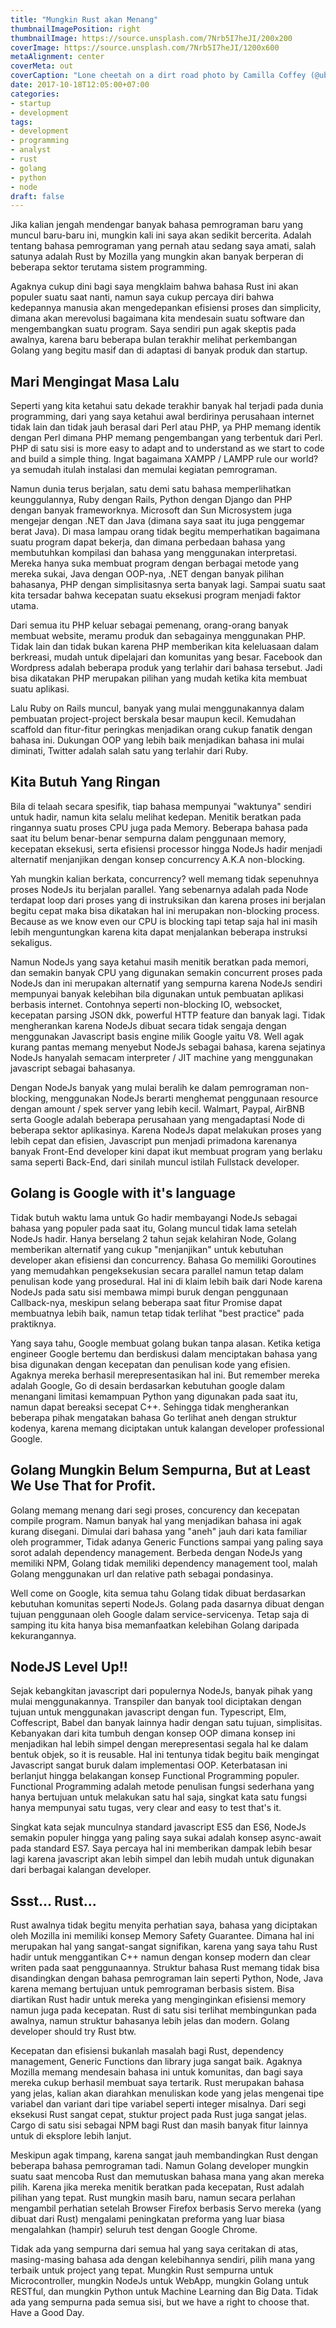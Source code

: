 ```yaml
---
title: "Mungkin Rust akan Menang"
thumbnailImagePosition: right
thumbnailImage: https://source.unsplash.com/7Nrb5I7heJI/200x200
coverImage: https://source.unsplash.com/7Nrb5I7heJI/1200x600
metaAlignment: center
coverMeta: out
coverCaption: "Lone cheetah on a dirt road photo by Camilla Coffey (@ubuntumilla) on Unsplash"
date: 2017-10-18T12:05:00+07:00
categories:
- startup
- development
tags:
- development
- programming
- analyst
- rust
- golang
- python
- node
draft: false
---
```

Jika kalian jengah mendengar banyak bahasa pemrograman baru yang muncul baru-baru ini, mungkin kali ini saya akan sedikit bercerita. Adalah tentang bahasa pemrograman yang pernah atau sedang saya amati, salah satunya adalah Rust by Mozilla yang mungkin akan banyak berperan di beberapa sektor terutama sistem programming.
<!--more-->

Agaknya cukup dini bagi saya mengklaim bahwa bahasa Rust ini akan populer suatu saat nanti, namun saya cukup percaya diri bahwa kedepannya manusia akan mengedepankan efisiensi proses dan simplicity, dimana akan merevolusi bagaimana kita mendesain suatu software dan mengembangkan suatu program. Saya sendiri pun agak skeptis pada awalnya, karena baru beberapa bulan terakhir melihat perkembangan Golang yang begitu masif dan di adaptasi di banyak produk dan startup.

## Mari Mengingat Masa Lalu
Seperti yang kita ketahui satu dekade terakhir banyak hal terjadi pada dunia programming, dari yang saya ketahui awal berdirinya perusahaan internet tidak lain dan tidak jauh berasal dari Perl atau PHP, ya PHP memang identik dengan Perl dimana PHP memang pengembangan yang terbentuk dari Perl. PHP di satu sisi is more easy to adapt and to understand as we start to code and build a simple thing. Ingat bagaimana XAMPP / LAMPP rule our world? ya semudah itulah instalasi dan memulai kegiatan pemrograman.

Namun dunia terus berjalan, satu demi satu bahasa memperlihatkan keunggulannya, Ruby dengan Rails, Python dengan Django dan PHP dengan banyak frameworknya. Microsoft dan Sun Microsystem juga mengejar dengan .NET dan Java (dimana saya saat itu juga penggemar berat Java). Di masa lampau orang tidak begitu memperhatikan bagaimana  suatu program dapat bekerja, dan dimana perbedaan bahasa yang membutuhkan kompilasi dan bahasa yang menggunakan interpretasi. Mereka hanya suka membuat program dengan berbagai metode yang mereka sukai, Java dengan OOP-nya, .NET dengan banyak pilihan bahasanya, PHP dengan simplisitasnya serta banyak lagi. Sampai suatu saat kita tersadar bahwa kecepatan suatu eksekusi program menjadi faktor utama.

Dari semua itu PHP keluar sebagai pemenang, orang-orang banyak membuat website, meramu produk dan sebagainya menggunakan PHP. Tidak lain dan tidak bukan karena PHP memberikan kita keleluasaan dalam berkreasi, mudah untuk dipelajari dan komunitas yang besar. Facebook dan Wordpress adalah beberapa produk yang terlahir dari bahasa tersebut. Jadi bisa dikatakan PHP merupakan pilihan yang mudah ketika kita membuat suatu aplikasi.

Lalu Ruby on Rails muncul, banyak yang mulai menggunakannya dalam pembuatan project-project berskala besar maupun kecil. Kemudahan scaffold dan fitur-fitur peringkas menjadikan orang cukup fanatik dengan bahasa ini. Dukungan OOP yang lebih baik menjadikan bahasa ini mulai diminati, Twitter adalah salah satu yang terlahir dari Ruby.

## Kita Butuh Yang Ringan
Bila di telaah secara spesifik, tiap bahasa mempunyai "waktunya" sendiri untuk hadir, namun kita selalu melihat kedepan. Menitik beratkan pada ringannya suatu proses CPU juga pada Memory. Beberapa bahasa pada saat itu belum benar-benar sempurna dalam penggunaan memory, kecepatan eksekusi, serta efisiensi processor hingga NodeJs hadir menjadi alternatif menjanjikan dengan konsep concurrency A.K.A non-blocking.

Yah mungkin kalian berkata, concurrency? well memang tidak sepenuhnya proses NodeJs itu berjalan parallel. Yang sebenarnya adalah pada Node terdapat loop dari proses yang di instruksikan dan karena proses ini berjalan begitu cepat maka bisa dikatakan hal ini merupakan non-blocking process. Because as we know even our CPU is blocking tapi tetap saja hal ini masih lebih menguntungkan karena kita dapat menjalankan beberapa instruksi sekaligus.

Namun NodeJs yang saya ketahui masih menitik beratkan pada memori, dan semakin banyak CPU yang digunakan semakin concurrent proses pada NodeJs dan ini merupakan alternatif yang sempurna karena NodeJs sendiri mempunyai banyak kelebihan bila digunakan untuk pembuatan aplikasi berbasis internet. Contohnya seperti non-blocking IO, websocket, kecepatan parsing JSON dkk, powerful HTTP feature dan banyak lagi. Tidak mengherankan karena NodeJs dibuat secara tidak sengaja dengan menggunakan Javascript basis engine milik Google yaitu V8. Well agak kurang pantas memang menyebut NodeJs sebagai bahasa, karena sejatinya NodeJs hanyalah semacam interpreter / JIT machine yang menggunakan javascript sebagai bahasanya.

Dengan NodeJs banyak yang mulai beralih ke dalam pemrograman non-blocking, menggunakan NodeJs berarti menghemat penggunaan resource dengan amount / spek server yang lebih kecil. Walmart, Paypal, AirBNB serta Google adalah beberapa perusahaan yang mengadaptasi Node di beberapa sektor aplikasinya. Karena NodeJs dapat melakukan proses yang lebih cepat dan efisien, Javascript pun menjadi primadona karenanya banyak Front-End developer kini dapat ikut membuat program yang berlaku sama seperti Back-End, dari sinilah muncul istilah Fullstack developer.

## Golang is Google with it's language
Tidak butuh waktu lama untuk Go hadir membayangi NodeJs sebagai bahasa yang populer pada saat itu, Golang muncul tidak lama setelah NodeJs hadir. Hanya berselang 2 tahun sejak kelahiran Node, Golang memberikan alternatif yang cukup "menjanjikan" untuk kebutuhan developer akan efisiensi dan concurrency. Bahasa Go memiliki Goroutines yang memudahkan pengeksekusian secara parallel namun tetap dalam penulisan kode yang prosedural. Hal ini di klaim lebih baik dari Node karena NodeJs pada satu sisi membawa mimpi buruk dengan penggunaan Callback-nya, meskipun selang beberapa saat fitur Promise dapat membuatnya lebih baik, namun tetap tidak terlihat "best practice" pada praktiknya.

Yang saya tahu, Google membuat golang bukan tanpa alasan. Ketika ketiga engineer Google bertemu dan berdiskusi dalam menciptakan bahasa yang bisa digunakan dengan kecepatan dan penulisan kode yang efisien. Agaknya mereka berhasil merepresentasikan hal ini. But remember mereka adalah Google, Go di desain berdasarkan kebutuhan google dalam menangani limitasi kemampuan Python yang digunakan pada saat itu, namun dapat bereaksi secepat C++. Sehingga tidak mengherankan beberapa pihak mengatakan bahasa Go terlihat aneh dengan struktur kodenya, karena memang diciptakan untuk kalangan developer professional Google.

## Golang Mungkin Belum Sempurna, But at Least We Use That for Profit.
Golang memang menang dari segi proses, concurency dan kecepatan compile program. Namun banyak hal yang menjadikan bahasa ini agak kurang disegani. Dimulai dari bahasa yang "aneh" jauh dari kata familiar oleh programmer, Tidak adanya Generic Functions sampai yang paling saya sorot adalah dependency management. Berbeda dengan NodeJs yang memiliki NPM, Golang tidak memiliki dependency management tool, malah Golang menggunakan url dan relative path sebagai pondasinya. 

Well come on Google, kita semua tahu Golang tidak dibuat berdasarkan kebutuhan komunitas seperti NodeJs. Golang pada dasarnya dibuat dengan tujuan penggunaan oleh Google dalam service-servicenya. Tetap saja di samping itu kita hanya bisa memanfaatkan kelebihan Golang daripada kekurangannya. 

## NodeJS Level Up!!
Sejak kebangkitan javascript dari populernya NodeJs, banyak pihak yang mulai menggunakannya. Transpiler dan banyak tool diciptakan dengan tujuan untuk menggunakan javascript dengan fun. Typescript, Elm, Coffescript, Babel dan banyak lainnya hadir dengan satu tujuan, simplisitas. Kebanyakan dari kita tumbuh dengan konsep OOP dimana konsep ini menjadikan hal lebih simpel dengan merepresentasi segala hal ke dalam bentuk objek, so it is reusable. Hal ini tentunya tidak begitu baik mengingat Javascript sangat buruk dalam implementasi OOP. Keterbatasan ini berlanjut hingga belakangan konsep Functional Programming populer. Functional Programming adalah metode penulisan fungsi sederhana yang hanya bertujuan untuk melakukan satu hal saja, singkat kata satu fungsi hanya mempunyai satu tugas, very clear and easy to test that's it.

Singkat kata sejak munculnya standard javascript ES5 dan ES6, NodeJs semakin populer hingga yang paling saya sukai adalah konsep async-await pada standard ES7. Saya percaya hal ini memberikan dampak lebih besar lagi karena javascript akan lebih simpel dan lebih mudah untuk digunakan dari berbagai kalangan developer.

## Ssst... Rust...
Rust awalnya tidak begitu menyita perhatian saya, bahasa yang diciptakan oleh Mozilla ini memiliki konsep Memory Safety Guarantee. Dimana hal ini merupakan hal yang sangat-sangat signifikan, karena yang saya tahu Rust hadir untuk menggantikan C++ namun dengan konsep modern dan clear writen pada saat penggunaannya. Struktur bahasa Rust memang tidak bisa disandingkan dengan bahasa pemrograman lain seperti Python, Node, Java karena memang bertujuan untuk pemrograman berbasis sistem. Bisa diartikan Rust hadir untuk mereka yang menginginkan efisiensi memory namun juga pada kecepatan. Rust di satu sisi terlihat membingunkan pada awalnya, namun struktur bahasanya lebih jelas dan modern. Golang developer should try Rust btw.

Kecepatan dan efisiensi bukanlah masalah bagi Rust, dependency management, Generic Functions dan library juga sangat baik. Agaknya Mozilla memang mendesain bahasa ini untuk komunitas, dan bagi saya mereka cukup berhasil membuat saya tertarik. Rust merupakan bahasa yang jelas, kalian akan diarahkan menuliskan kode yang jelas mengenai tipe variabel dan variant dari tipe variabel seperti integer misalnya. Dari segi eksekusi Rust sangat cepat, stuktur project pada Rust juga sangat jelas. Cargo di satu sisi sebagai NPM bagi Rust dan masih banyak fitur lainnya untuk di eksplore lebih lanjut.

Meskipun agak timpang, karena sangat jauh membandingkan Rust dengan beberapa bahasa pemrograman tadi. Namun Golang developer mungkin suatu saat mencoba Rust dan memutuskan bahasa mana yang akan mereka pilih. Karena jika mereka menitik beratkan pada kecepatan, Rust adalah pilihan yang tepat. Rust mungkin masih baru, namun secara perlahan mengambil perhatian setelah Browser Firefox berbasis Servo mereka (yang dibuat dari Rust) mengalami peningkatan preforma yang luar biasa mengalahkan (hampir) seluruh test dengan Google Chrome.

Tidak ada yang sempurna dari semua hal yang saya ceritakan di atas, masing-masing bahasa ada dengan kelebihannya sendiri, pilih mana yang terbaik untuk project yang tepat. Mungkin Rust sempurna untuk Microcontroller, mungkin NodeJs untuk WebApp, mungkin Golang untuk RESTful, dan mungkin Python untuk Machine Learning dan Big Data. Tidak ada yang sempurna pada semua sisi, but we have a right to choose that. Have a Good Day.
